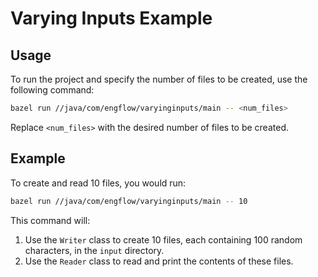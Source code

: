 # Varying Inputs Example

## Usage

To run the project and specify the number of files to be created, use the following command:

```sh
bazel run //java/com/engflow/varyinginputs/main -- <num_files>
```

Replace `<num_files>` with the desired number of files to be created.

## Example

To create and read 10 files, you would run:

```sh
bazel run //java/com/engflow/varyinginputs/main -- 10
```

This command will:
1. Use the `Writer` class to create 10 files, each containing 100 random characters, in the `input` directory.
2. Use the `Reader` class to read and print the contents of these files.
